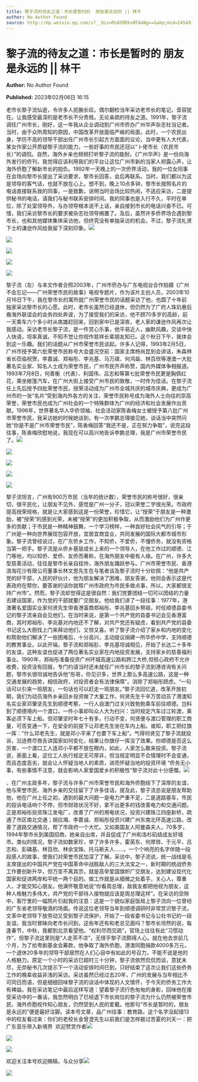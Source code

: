 ```yaml
---
title: 黎子流的待友之道：市长是暂时的  朋友是永远的 || 林干
author: No Author Found
source: http://mp.weixin.qq.com/s?__biz=MzA5MDkxNTA4Ng==&amp;mid=2454913124&amp;idx=1&amp;sn=594f05f82faf54d618afe34bf910cbc5&amp;chksm=87a3c805b0d44113a6d720152ef309576520d263060bac5f9306e67103df433f6dcd94ce080e&poc_token=HJ_Do2ejHyO-wNZGG8Q1S8FdPgy1YBBEob-nUEme
---
```


# 黎子流的待友之道：市长是暂时的  朋友是永远的 || 林干

**Author:** No Author Found

**Published:** 2023年02月06日 16:15

老市长黎子流仙逝，令许多人扼腕长叹。偶尔翻检当年采访老市长的笔记，音容犹在。让我感受最深的是老市长不分贵贱，无论亲疏的待友之道。1991年，黎子流调任广州市长，刚好，这一年我从企业调动到广州市侨办广州华声杂志社当记者。当时，由于众所周知的原因，中国改革开放面临严峻的局面，此时，一个农民出身，学历不高的领导干部出任广州市长引起方方面面的议论，当中更有人大代表，某女作家公开质疑黎子流的能力，一些好事的市民还冠以“卜佬市长（农民市长）”的调侃。自然，海外乡亲也频频打听黎子流的能耐。《广州华声》是一份向海外发行的侨刊，我觉得应该利用我们的平台让这位广州市新的当家人袒露心声，让海外侨胞了解新市长的抱负。1992年一天晚上的一次侨界活动，我的一位女同事在会场向黎市长提出了采访要求，黎市长回答，会后再联系。当时，我们都以为这是领导的客气话，也就不放在心上。想不到，晚上10点多钟，黎市长按照名片的电话直接联系我的同事，一是致歉，说明当时会场比较热闹，不适应采访，二是提供秘书的电话，请我们与秘书联系安排时间。我的同事也是入行不久，平时在单位，除了处室领导外，与办领导根本说不上话，亲自接到市长的电话兴奋不已。可惜，我们采访黎市长的要求被杂志社领导搁置了。及后，虽然许多侨界场合遇到黎市长，也和其他媒体集体采访他，但终究没有单独采访的机会。不过，黎子流礼贤下士的谦逊作风给我留下深刻印象。![](https://mmbiz.qpic.cn/mmbiz_jpg/PJWG74pLsMayvR1AyLpp1OwsWXJhmAMu6hEnyJ4hyVxh2jeFxNGwngJfdXCj1cuXFPwvvJjPH1NhDydQF15CRA/640?wx_fmt=jpeg)

![](https://mmbiz.qpic.cn/mmbiz_png/Ljib4So7yuWgIM7ul7KPyPelicJfZG8cwPd71T6oQqaPGLiaqH1tOYuhhtM3OCrukFRXvuZwaoPhCw5CJR0Nm9LBg/640?wx_fmt=png)

![](https://mmbiz.qpic.cn/mmbiz_png/Ljib4So7yuWgIM7ul7KPyPelicJfZG8cwPL819TibpbkibcichMBlVNPShcjDeGlnmS2BvgMJphwO2o6gZicBzhPZSHw/640?wx_fmt=png)

![](https://mmbiz.qpic.cn/mmbiz_jpg/PJWG74pLsMapRGI6fhvTnziccIcyhk2lFibiciavdrEwakr8KZ6ffLhQoQN1NeOIsMNqrAPNl6iaewzozgQaIaUiaYBw/640)

![](https://mmbiz.qpic.cn/mmbiz_png/Ljib4So7yuWgIM7ul7KPyPelicJfZG8cwPeZVfWtUBrpn7T3MCYx0cL9KOHGw5boUF0hY15568fPIpaUfJDkTibtQ/640?wx_fmt=png)

黎子流（左）与本文作者合照2003年，广州市侨办与广东电视台合作拍摄《广州不会忘记——广州荣誉市民的故事》电视专题片，作为该片主创人员，2003年10月16日下午，我在黎市长的寓所就广州荣誉市民的话题采访了他，也圆了十年前独家采访黎市长的心愿。此时，老市长虽然已经退休，但仍然为了广府人珠玑巷后裔海外联谊会的会务四处奔波，为了接受我们的采访，他不顾70多岁的高龄，前一天乘车六个多小时从南雄赶回来，回到家中已是深夜，老人家的谦逊作风再次让我感动。采访老市长黎子流，是一件赏心乐事，他平易近人，幽默风趣，交谈中快人快语，坦率真诚，不知不觉让你视作慈祥长辈朋友知已。这个秋日下午，我体会到这一乐趣。我们的话题从广州市荣誉市民谈起。许多人记得，1993年2月5日，广州市授予第六批荣誉市民称号大会盛况空前：国家主席杨尚昆到会讲话，朱森林省长莅临祝贺，李嘉诚、郑裕彤、李兆基、马万祺、何鸿燊、林百欣等港澳一大批著名实业家、知名人士成为荣誉市民，广州市民齐声称赞，国内外媒体争相报道。1993年7月8日，何善衡（代表）、利国伟、吕志和等第七批荣誉市民更是胸佩红花，乘坐敞篷汽车，在广州大街上接受广州市民的致敬，一时传为佳话。在黎子流任上先后授予四批荣誉市民，授荣活动成为广州市全城共庆的城市庆典，更成为广州市的一张“名片”受到海内外各方的关注，荣誉市民称号成为海外人士向往的崇高荣誉，荣誉市民也成为广州社会的一个特殊群体为广州的经济和社会发展作出贡献。1996年，世界著名华人华侨领袖、社会活动家陈香梅女士被授予第八批广州市荣誉市民，我采访她的时候她谈到，有一次李鹏总理接见她，谈话当中突然问她“你是不是广州市荣誉市民”，陈香梅回答“我还不是，正在努力争取”，说完这段往事，陈香梅欣慰地说，我现在可以高兴地告诉李鹏总理，我是广州市荣誉市民了。![](https://mmbiz.qpic.cn/mmbiz_png/Ljib4So7yuWgIM7ul7KPyPelicJfZG8cwP6Vs3jDicKora5ppfpHOjYBnkVCs7icRI8GjVLR9RTlGiciaC0oCsZOKFEQ/640?wx_fmt=png)

![](https://mmbiz.qpic.cn/mmbiz_png/Ljib4So7yuWgIM7ul7KPyPelicJfZG8cwPd71T6oQqaPGLiaqH1tOYuhhtM3OCrukFRXvuZwaoPhCw5CJR0Nm9LBg/640?wx_fmt=png)

![](https://mmbiz.qpic.cn/mmbiz_png/Ljib4So7yuWgIM7ul7KPyPelicJfZG8cwPL819TibpbkibcichMBlVNPShcjDeGlnmS2BvgMJphwO2o6gZicBzhPZSHw/640?wx_fmt=png)

![](https://mmbiz.qpic.cn/mmbiz_jpg/PJWG74pLsMapRGI6fhvTnziccIcyhk2lF8xibfERGwSCSKk4JHdExxura4yvKzKiaOgw3ndGV6LXjU7QJZJjm38yw/640)

![](https://mmbiz.qpic.cn/mmbiz_png/Ljib4So7yuWgIM7ul7KPyPelicJfZG8cwPeZVfWtUBrpn7T3MCYx0cL9KOHGw5boUF0hY15568fPIpaUfJDkTibtQ/640?wx_fmt=png)

黎子流坦言，广州有900万市民（当年的统计数），荣誉市民的称号很好，很亲切，很平民化，让朋友不见外，感觉是广州一分子，冠以荣誉二字很光荣。市政府提高授荣规格，就是让大家感到这是一份荣誉，珍惜它，让“授荣”于朋友是一种激励，被“授荣”的感到光荣，未被“授荣”的更加积极争取，从而激励他们为广州作更多的贡献；于市民是一种精神鼓舞，一个学习榜样，一种良好社会风气的引导；于广州是一种向世界展现包容开放，宜居宜商宜业，共同发展的国际大都市城市形象。黎子流曾经说过，在广东侨乡工作，不知侨，不爱侨，不懂侨务，就没有资格当第一把手。黎子流是从侨乡基层成长上来的一个领导人，在他工作过的顺德、江门等地，均以知侨、爱侨、友侨而著称，在海外朋友中极有人缘。在广州，许多大型慈善活动，往往是黎市长亲自挂帅，海外朋友踊跃参与。广州市荣誉市民、香港浪淘花沙有限公司董事长林文恩先生在与笔者谈及黎子流时十分钦佩：“他是共产党的好干部，人民的好伙计，他为朋友解决了困难，朋友答谢，他则会表示这是代表政府在帮你，要答谢的话你就帮广州市政府为市民多做点事，所以，大家都很支持广州市”。然而，黎子流却觉得这是很自然：我们党要团结一切可以团结的力量去建设国家，作为党的干部就要广交朋友。他给我们讲了一段往事：1977年，港澳著名爱国实业家何贤先生带香港富商郑裕彤、李兆基回乡祭祖，时任顺德县委书记的黎子流亲自会见他们，在当时来说，是第一个共产党的县委书记会见香港富商，其时郑裕彤、李兆基对内地还不了解，对共产党还有疑虑，看到共产党的县委书记这么大胆找上门来拜访他们，又惊又喜。听了黎子流介绍了家乡和内地的变化和帮助他们解决了一些困难后，十分高兴，主动提议捐建一所华侨中学，支持顺德的教育事业。以此开端，黎子流和郑裕肜、李兆基坦诚相见，开始了长达二十多年的友谊，这种友谊也促进了两位著名实业家在内地投资发展，支持家乡的慈善福利事业。1990年，郑裕彤准备投资广州环城高速公路和跨江大桥,但担心政府不允许收费，投资没有回报，专门约请当时还未就任广州市长的黎子流到港咨询有关问题，黎市长很坦诚地告诉他“彤哥，你见识多，世界上那么多高速公路，这是一种交通发展的趋势，相信政府，对投资者会有法律保障”。消除了郑裕彤顾虑。“一句话可以引来一班朋友，一句话也可以赶走一班朋友。”黎子流回忆道，改革开放初期，我们为动员海外乡亲回乡投资做了大量工作，何贤先生千辛万苦动员了港澳知名实业家邓肇坚先生到顺德考察，一行人自澳门过关兴致勃勃乘车前往顺德。岂料到了顺德境内一个渡口，一件小事却叫众人大为扫兴：当时规定汽车过江轮渡，乘客必须下车上船。但邓肇坚时年七十有多，行动不变，何贤便与渡口管理的职工商量，可否变通一下，在安全的前提下让邓老先生坐在车内上船。谁知，职工把红旗一挥：“什么邓老先生，就是邓小平来了也要下车上船”。气得何贤见了黎子流就投诉，沿途费尽唇舌讲国家如何变化，结果让你旗仔一挥没了效果。你顺德是否这么厉害，一个渡口工人连邓小平都不放在眼内，如此，人家怎么敢来投资。黎子流说，表面上看，这位工人执行规定无可厚非，但当规定明显不合情理时不会变通，而且态度恶劣，就会让人怀疑当地人的素质，进而怀疑当地的投资环境 “侨务无小事，有些事情不注意，就会影响人家爱国爱乡的积极性”黎子流对此十分感慨。![](https://mmbiz.qpic.cn/mmbiz_png/Ljib4So7yuWgIM7ul7KPyPelicJfZG8cwP6Vs3jDicKora5ppfpHOjYBnkVCs7icRI8GjVLR9RTlGiciaC0oCsZOKFEQ/640?wx_fmt=png)

、在广州主政多年，黎子流与许多广州市荣誉市民和海外侨胞结下了深厚的友谊，他与荣誉市民、海外乡亲的交往留下了许多佳话，提及此，黎子流总说是朋友帮助他，他在广州上任之初，遇到的最大问题一是电力严重不足，二是道路塞车，市民的投诉电话响个不停，但市财政状况不好，拿不出更多的钱改善电力和交通问题。正是郑裕彤投资珠江发电厂，改善了广州的用电状况，投资兴建珠江四座新桥，疏通了市区南北交通；胡应湘、李嘉诚、郑裕彤投资兴建广州东南北环高速公路，改善了道路交通情况，帮了市政府一个大忙。又如美国友人阿曼森夫人，70多岁，1994年黎市长到美国招商，她亲自出席，并且促成了广州和洛杉矶结成友好城市。类似的情况，黎子流如数家珍，举了许多许多，霍英东、何厚铧、于元平、吕志和、彭磷基、林百欣、林余宝珠、托马斯夫人……，一个个响亮的名字伴随一段段感人的故事，使我们对荣誉市民加深了了解。采访中，黎子流说，统一战线是毛主席提出的中国共产党在中国革命中战胜敌人的三大法宝之一，新时期的统战侨务工作要创新升华，但万变不离其宗，就是高举爱国旗帜广交朋友，达到建设现代化国家和促进两岸和平统一两个目的。做工作就是从细微之处着手，关心人，尊重人，才能交知心朋友。他满怀敬意地说“你看周总理，敌我友都把他视为朋友，这种人格魅力多伟大，共产党的干部待人接物就应该是周总理这样”。在采访的空隙中，客厅里的一幅照片引起我的注意：这是一个貌似家庭饭局上黎子流向一位曾经的广东省老领导敬酒的场面。传说这位老领导当年到顺德调研时非常赏识黎子流，文革中老领导下放劳动又受到黎子流保护，开始了一段省委书记与公社书记的一段友谊。我当时冒昧向老市长问到，这些年还有和老总见面吗？黎市长坦然的说，每逢春节，中秋，我都到北京看望他。“权利尽而交疏”，官场上往往有此“习惯动作”，但黎子流这里则是“人走茶不凉”，无怪乎黎子流颇得人心。就在他去世前几个月，为了给粤剧基金会筹款，他争取了海外侨胞，港澳同胞捐款4000多万元，一个退休20多年的领导干部居然在人们心目中有如此的号召力，不能不说是他的人格魅力。原定一个小时的采访巳超时三十分钟，黎子流依然侃侃而谈，意犹未尽，无奈秘书几次提示下一个活动安排时间巳到，只好结束了这次让我们这些侨务工作的晚辈收益非浅的采访。采访虽然已经过去20年，广州的发展与当年相比不可同日而语，但是细细回味黎子流的谈话中体现的人文情怀，于今天的侨务工作大有裨益。我在采访笔记中最后这样写道：望着黎子流行色匆匆的身影，回味他在接受采访中的一番话，我忽然明白了巳经退下市长岗位的黎子流为什么仍然被荣誉市民，海外侨胞视作知心朋友，仍然受到人民的爱戴。他那句“市长是暂时的，朋友是永远的”便是最好注脚。读本号文章，品广州往事：教育路，这个名字没起错13中的校友看过来：你们的老校长金曾澄先生以前我们是怎样捱过苦夏的刘天一：把广东音乐带入新境界  欢迎赞赏作者![](https://mmbiz.qpic.cn/mmbiz_jpg/PJWG74pLsMapRGI6fhvTnziccIcyhk2lFmuP2GS2rsBPP3UI3sGWgSr2PLIItdljrvADgUEm4GiaaIECoG23HUYA/640)

![](https://mmbiz.qpic.cn/mmbiz_gif/PJWG74pLsMayvR1AyLpp1OwsWXJhmAMusfs1pQabdPdhBk4997RJ6orCd8NJIkE6QtgAQLO9aEydzZrVqqk7ew/640?wx_fmt=gif&wxfrom=5&wx_lazy=1)

![](https://mmbiz.qpic.cn/mmbiz_gif/PJWG74pLsMZX0BKcLeBUb1nicgI15AfMRowP8gXVMMjhZKcBJEv3c5ictEuf7ZJq3XnRib1cL9tgSvC69iaHkiaWEfw/640?wx_fmt=gif)



欢迎关注本号欢迎赐稿，与众分享![](https://mmbiz.qpic.cn/mmbiz_jpg/PJWG74pLsMZickoqriacfLOn0OaCGRcJBj30Jxmt7p8bjtY9aG11S2MRJpdx8pNHiaiaskJ0DpaddLeLiamX4g57wrQ/640?wx_fmt=jpeg)

![](https://mmbiz.qpic.cn/mmbiz_png/PJWG74pLsMbxzxSWsbSxWa401icEeDUWiawxAxbdgTq3LmtribGicfmgEgabFONInhdrQRwY9Y4pmxRGlAoaQAaMDA/640?wx_fmt=jpeg&wxfrom=5&wx_lazy=1&wx_co=1)



